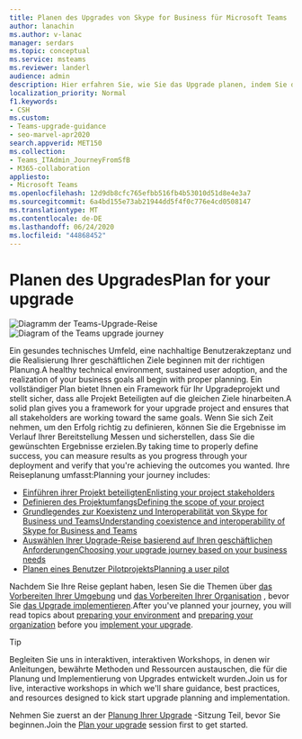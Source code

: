```yaml
---
title: Planen des Upgrades von Skype for Business für Microsoft Teams | Adoptions Framework
author: lanachin
ms.author: v-lanac
manager: serdars
ms.topic: conceptual
ms.service: msteams
ms.reviewer: landerl
audience: admin
description: Hier erfahren Sie, wie Sie das Upgrade planen, indem Sie die Projekt beteiligten zuerst anordnen und dann das Projekt definieren.
localization_priority: Normal
f1.keywords:
- CSH
ms.custom:
- Teams-upgrade-guidance
- seo-marvel-apr2020
search.appverid: MET150
ms.collection:
- Teams_ITAdmin_JourneyFromSfB
- M365-collaboration
appliesto:
- Microsoft Teams
ms.openlocfilehash: 12d9db8cfc765efbb516fb4b53010d51d8e4e3a7
ms.sourcegitcommit: 6a4bd155e73ab21944dd5f4f0c776e4cd0508147
ms.translationtype: MT
ms.contentlocale: de-DE
ms.lasthandoff: 06/24/2020
ms.locfileid: "44868452"
---
```

# <a name="plan-for-your-upgrade"></a><span data-ttu-id="86f5d-103">Planen des Upgrades</span><span class="sxs-lookup"><span data-stu-id="86f5d-103">Plan for your upgrade</span></span>

<span data-ttu-id="86f5d-104">![Diagramm der Teams-Upgrade-Reise](media/upgrade-banner-main.png "Stellen Sie sicher, dass Ihr Projekt mit dem richtigen Projektteam erfolgreich eingerichtet ist. Definieren des Projektumfangs, der Ziele und der Zeitachse Bestätigen Sie sowohl die technische als auch die Benutzer Bereitschaft. Führen Sie den Rollout-Plan aus. Dynamik beibehalten, um die Ergebnisse zu maximieren.")</span><span class="sxs-lookup"><span data-stu-id="86f5d-104">![Diagram of the Teams upgrade journey](media/upgrade-banner-main.png "Ensure your project is set up for success with the right project team. Define your project scope, goals, and timeline. Confirm both technical and user readiness. Execute your rollout plan. Maintain momentum to maximize results.")</span></span>

<span data-ttu-id="86f5d-105">Ein gesundes technisches Umfeld, eine nachhaltige Benutzerakzeptanz und die Realisierung Ihrer geschäftlichen Ziele beginnen mit der richtigen Planung.</span><span class="sxs-lookup"><span data-stu-id="86f5d-105">A healthy technical environment, sustained user adoption, and the realization of your business goals all begin with proper planning.</span></span> <span data-ttu-id="86f5d-106">Ein vollständiger Plan bietet Ihnen ein Framework für Ihr Upgradeprojekt und stellt sicher, dass alle Projekt Beteiligten auf die gleichen Ziele hinarbeiten.</span><span class="sxs-lookup"><span data-stu-id="86f5d-106">A solid plan gives you a framework for your upgrade project and ensures that all stakeholders are working toward the same goals.</span></span> <span data-ttu-id="86f5d-107">Wenn Sie sich Zeit nehmen, um den Erfolg richtig zu definieren, können Sie die Ergebnisse im Verlauf Ihrer Bereitstellung Messen und sicherstellen, dass Sie die gewünschten Ergebnisse erzielen.</span><span class="sxs-lookup"><span data-stu-id="86f5d-107">By taking time to properly define success, you can measure results as you progress through your deployment and verify that you're achieving the outcomes you wanted.</span></span> <span data-ttu-id="86f5d-108">Ihre Reiseplanung umfasst:</span><span class="sxs-lookup"><span data-stu-id="86f5d-108">Planning your journey includes:</span></span>

- [<span data-ttu-id="86f5d-109">Einführen ihrer Projekt beteiligten</span><span class="sxs-lookup"><span data-stu-id="86f5d-109">Enlisting your project stakeholders</span></span>](upgrade-enlist-stakeholders.md)
- [<span data-ttu-id="86f5d-110">Definieren des Projektumfangs</span><span class="sxs-lookup"><span data-stu-id="86f5d-110">Defining the scope of your project</span></span>](https://aka.ms/SkypetoTeams-Scope)
- [<span data-ttu-id="86f5d-111">Grundlegendes zur Koexistenz und Interoperabilität von Skype for Business und Teams</span><span class="sxs-lookup"><span data-stu-id="86f5d-111">Understanding coexistence and interoperability of Skype for Business and Teams</span></span>](https://aka.ms/SkypeToTeams-Coexist)
- [<span data-ttu-id="86f5d-112">Auswählen Ihrer Upgrade-Reise basierend auf Ihren geschäftlichen Anforderungen</span><span class="sxs-lookup"><span data-stu-id="86f5d-112">Choosing your upgrade journey based on your business needs</span></span>](upgrade-and-coexistence-of-skypeforbusiness-and-teams.md)
- [<span data-ttu-id="86f5d-113">Planen eines Benutzer Pilotprojekts</span><span class="sxs-lookup"><span data-stu-id="86f5d-113">Planning a user pilot</span></span>](pilot-essentials.md)

<span data-ttu-id="86f5d-114">Nachdem Sie Ihre Reise geplant haben, lesen Sie die Themen über [das Vorbereiten Ihrer Umgebung](upgrade-prepare-environment.md) und [das Vorbereiten Ihrer Organisation](upgrade-prepare-organization.md) , bevor Sie [das Upgrade implementieren](upgrade-to-teams.md).</span><span class="sxs-lookup"><span data-stu-id="86f5d-114">After you've planned your journey, you will read topics about [preparing your environment](upgrade-prepare-environment.md) and [preparing your organization](upgrade-prepare-organization.md) before you [implement your upgrade](upgrade-to-teams.md).</span></span>  

> [!TIP]
> <span data-ttu-id="86f5d-115">Begleiten Sie uns in interaktiven, interaktiven Workshops, in denen wir Anleitungen, bewährte Methoden und Ressourcen austauschen, die für die Planung und Implementierung von Upgrades entwickelt wurden.</span><span class="sxs-lookup"><span data-stu-id="86f5d-115">Join us for live, interactive workshops in which we'll share guidance, best practices, and resources designed to kick start upgrade planning and implementation.</span></span>
>
> <span data-ttu-id="86f5d-116">Nehmen Sie zuerst an der [Planung Ihrer Upgrade](https://aka.ms/SkypeToTeamsPlanning) -Sitzung Teil, bevor Sie beginnen.</span><span class="sxs-lookup"><span data-stu-id="86f5d-116">Join the [Plan your upgrade](https://aka.ms/SkypeToTeamsPlanning) session first to get started.</span></span>
